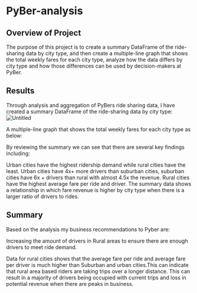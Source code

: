 # PyBer-analysis

## Overview of Project
The purpose of this project is to create a summary DataFrame of the ride-sharing data by city type, and then create a multiple-line graph that shows the total weekly fares for each city type, analyze how the data differs by city type and how those differences can be used by decision-makers at PyBer.

## Results

Through analysis and aggregation of PyBers ride sharing data, I have created a summary DataFrame of the ride-sharing data by city type:
![Untitled](https://user-images.githubusercontent.com/38533045/128641850-3e21c8ba-169f-410f-8c04-e9a6437caa65.png)

A multiple-line graph that shows the total weekly fares for each city type as below:

By reviewing the summary we can see that there are several key findings including:

Urban cities have the highest ridership demand while rural cities have the least.
Urban cities have 4x+ more drivers than suburban cities, suburban cities have 6x + drivers than rural with almost 4.5x the revenue.
Rural cities have the highest average fare per ride and driver.
The summary data shows a relationship in which fare revenue is higher by city type when there is a larger ratio of drivers to rides.

## Summary
Based on the analysis my business recommendations to Pyber are: 

Increasing the amount of drivers in Rural areas to ensure there are enough drivers to meet ride demand. 

Data for rural cities shows that the average fare per ride and average fare per driver is much higher than Suburban and urban cities.This can indicate that rural area based riders are taking trips over a longer distance. This can result in a majority of drivers being occupied with current trips and loss in potential revenue when there are peaks in business.
